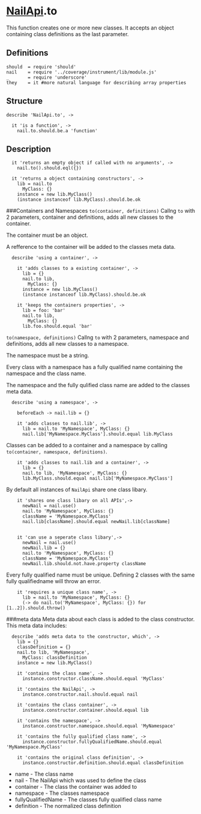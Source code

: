 
[nail]: https://github.com/noptic/nail
[npm]: https://github.com/noptic/nail
[grunt]: http://gruntjs.com/
[grunt-coffeelint]: https://github.com/vojtajina/grunt-coffeelint
[grunt-contrib-coffee]: https://github.com/gruntjs/grunt-contrib-coffee
[grunt-contrib-concat]: https://github.com/gruntjs/grunt-contrib-concat
[grunt-contrib-nodeunit]: https://github.com/gruntjs/grunt-contrib-nodeunit
[grunt-istanbul]: https://github.com/taichi/grunt-istanbul
[grunt-istanbul-coverage]: https://github.com/daniellmb/grunt-istanbul-coverage
[grunt-jscoverage]: https://github.com/andrewkeig/grunt-jscoverage
[grunt-mocha-cov]: https://github.com/mmoulton/grunt-mocha-cov
[grunt-simple-mocha]: https://github.com/yaymukund/grunt-simple-mocha
[js-yaml]: https://github.com/nodeca/js-yaml
[mocha]: https://npmjs.org/package/mocha
[should]: https://github.com/visionmedia/should.js
[underscore]: http://underscorejs.org


[NailApi.modules]: ./NailApi.modules.coffee.md
[NailApi.to]: ./NailApi.to.coffee.md
[NailApi.use]: ./NailApi.use.coffee.md
[NailApi.parent]: ./NailApi.parent.coffee.md
[NailApi.lib]: ./NailApi.lib.coffee.md
[NailApi]: ./NailApi.coffee.md

[NailApi].to
============
This function creates one or more new classes.
It accepts an object containing class definitions as the last parameter.

Definitions
-----------

    should  = require 'should'
    nail    = require '../coverage/instrument/lib/module.js'
    _       = require 'underscore'
    they    = it #more natural language for describing array properties

Structure
---------

    describe 'NailApi.to', ->

      it 'is a function', ->
        nail.to.should.be.a 'function'

Description
-----------

      it 'returns an empty object if called with no arguments', ->
        nail.to().should.eql({})

      it 'returns a object containing constructors', ->
        lib = nail.to
          MyClass: {}
        instance = new lib.MyClass()
        (instance instanceof lib.MyClass).should.be.ok

###Containers and Namespaces
`to(container, definitions)` Callng `to` with 2 parameters,
container and definitions, adds all new classes to the container.

The container must be an object.

A refference to the container will be added to the classes meta data.

      describe 'using a container', ->

        it 'adds classes to a existing container', ->
          lib = {}
          nail.to lib,
            MyClass: {}
          instance = new lib.MyClass()
          (instance instanceof lib.MyClass).should.be.ok

        it 'keeps the containers properties', ->
          lib = foo: 'bar'
          nail.to lib,
            MyClass: {}
          lib.foo.should.equal 'bar'

`to(namespace, definitions)` Callng `to` with 2 parameters,
namespace and definitions, adds all new classes to a namespace.

The namespace must be a string.

Every class with a namespace has a fully qualified name containing the
namespace and the class name.

The namespace and the fully qulified class name are added to the classes meta
data.

      describe 'using a namespace', ->

        beforeEach -> nail.lib = {}

        it 'adds classes to nail.lib', ->
          lib = nail.to 'MyNamespace', MyClass: {}
          nail.lib['MyNamespace.MyClass'].should.equal lib.MyClass

Classes can be added to a container and a namespace by calling
`to(container, namespace, definitions)`.

        it 'adds classes to nail.lib and a container', ->
          lib = {}
          nail.to lib, 'MyNamespace', MyClass: {}
          lib.MyClass.should.equal nail.lib['MyNamespace.MyClass']

By default all instances of `NailApi` share one class libary.

        it 'shares one class libary on all APIs',->
          newNail = nail.use()
          nail.to 'MyNamespace', MyClass: {}
          className = 'MyNamespace.MyClass'
          nail.lib[className].should.equal newNail.lib[className]


        it 'can use a seperate class libary',->
          newNail = nail.use()
          newNail.lib = {}
          nail.to 'MyNamespace', MyClass: {}
          className = 'MyNamespace.MyClass'
          newNail.lib.should.not.have.property className

Every fully qualified name must be unique. Defining 2 classes with the same
fully qualifiedname will throw an error.

        it 'requires a unique class name', ->
          lib = nail.to 'MyNamespace', MyClass: {}
          (-> do nail.to('MyNamespace', MyClass: {}) for [1..2]).should.throw()

###meta data
Meta data about each class is added to the class constructor.
This meta data includes:

      describe 'adds meta data to the constructor, which', ->
        lib = {}
        classDefinition = {}
        nail.to lib, 'MyNamespace',
          MyClass: classDefinition
        instance = new lib.MyClass()

        it 'contains the class name', ->
          instance.constructor.className.should.equal 'MyClass'

        it 'contains the NailApi', ->
          instance.constructor.nail.should.equal nail

        it 'contains the class container', ->
          instance.constructor.container.should.equal lib

        it 'contains the namespace', ->
          instance.constructor.namespace.should.equal 'MyNamespace'

        it 'contains the fully qualified class name', ->
          instance.constructor.fullyQualifiedName.should.equal 'MyNamespace.MyClass'

        it 'contains the original class definition', ->
          instance.constructor.definition.should.equal classDefinition

 - name - The class name
 - nail - The NailApi which was used to define the class
 - container - The class the container was added to
 - namespace - The classes namespace
 - fullyQualifiedName - The classes fully qualified class name
 - definition - The normalized class definition
